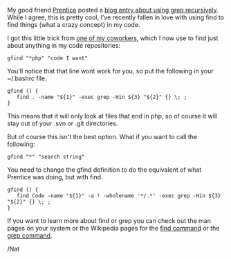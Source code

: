My good friend [Prentice](http://www.prenticew.com) posted a [blog entry about using grep recursively](http://www.incognitomind.com/?p=339). While I agree, this is pretty cool, I've recently fallen in love with using find to find things (what a crazy concept) in my code.

I got this little trick from [one of my coworkers](http://davpt.com), which I now use to find just about anything in my code repositories:

    gfind "*php" "code I want"
    

You'll notice that that line wont work for you, so put the following in your ~/.bashrc file.

    gfind () { 
       find . -name "${1}" -exec grep -Hin ${3} "${2}" {} \; ; 
    }
    

This means that it will only look at files that end in php, so of course it will stay out of your .svn or .git directories.

But of course this isn't the best option. What if you want to call the following:

    gfind "*" "search string"
    

You need to change the gfind definition to do the equivalent of what Prentice was doing, but with find.

    gfind () {
       find Code -name "${1}" -a ! -wholename '*/.*' -exec grep -Hin ${3} "${2}" {} \; ; 
    }
    

If you want to learn more about find or grep you can check out the man pages on your system or the Wikipedia pages for the [find command](http://en.wikipedia.org/wiki/Find_(Unix)) or the [grep command](http://en.wikipedia.org/wiki/Grep).

/Nat